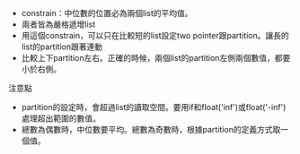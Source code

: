 - constrain：中位數的位置必為兩個list的平均值。
- 兩者皆為嚴格遞增list
- 用這個constrain，可以只在比較短的list設定two pointer跟partition。讓長的list的partition跟著連動
- 比較上下partition左右。正確的時候，兩個list的partition左側兩個數值，都要小於右側。

注意點
- partition的設定時，會超過list的讀取空間。要用if和float('inf')或float('-inf')處理超出範圍的數值。
- 總數為偶數時，中位數要平均。總數為奇數時，根據partition的定義方式取一個值。
